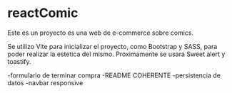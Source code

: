 # reactComic
Este es un proyecto es una web de e-commerce sobre comics.

Se utilizo Vite para inicializar el proyecto, como Bootstrap y SASS, para poder realizar la estetica del mismo. 
Proximamente se usara Sweet alert y toastify.


-formulario de terminar compra
-README COHERENTE
-persistencia de datos
-navbar responsive
